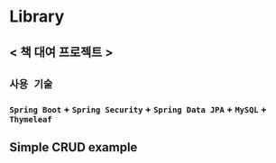 # Library 

## < 책 대여 프로젝트 >

## `사용 기술`
### `Spring Boot` + `Spring Security` + `Spring Data JPA` + `MySQL` + `Thymeleaf`

## Simple CRUD example
